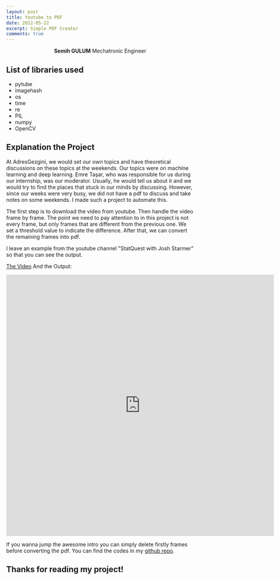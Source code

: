 ```yaml
---
layout: post
title: Youtube to PDF
date: 2012-05-22
excerpt: Simple PDF Creator
comments: true
---
```

    
<center><b>Semih GULUM</b>    Mechatronic Engineer </center>

## List of libraries used
* pytube
* imagehash
* os
* time
* re
* PIL
* numpy
* OpenCV


## Explanation the Project

At AdresGezgini, we would set our own topics and have theoretical discussions on these topics at the weekends. Our topics were on machine learning and deep learning. Emre Taşar, who was responsible for us during our internship, was our moderator. Usually, he would tell us about it and we would try to find the places that stuck in our minds by discussing.
However, since our weeks were very busy, we did not have a pdf to discuss and take notes on some weekends. I made such a project to automate this.

The first step is to download the video from youtube. Then handle the video frame by frame. The point we need to pay attention to in this project is not every frame, but only frames that are different from the previous one. We set a threshold value to indicate the difference. After that, we can convert the remaining frames into pdf.

I leave an example from the youtube channel "StatQuest with Josh Starmer" so that you can see the output.

[The Video](https://www.youtube.com/watch?v=fHLhBnmwUM0)
And the Output:
<iframe src="http://docs.google.com/gview?url=https://github.com/semihstp/semihstp.github.io/files/6582144/StatQuest_.Boxplots.Clearly.Explained.5.pdf&embedded=true" style="width:718px; height:700px;" frameborder="0"></iframe>

If you wanna jump the awesome intro you can simply delete firstly frames before converting the pdf. 
You can find the codes in my [github repo](https://github.com/semihstp).

## Thanks for reading my project!
